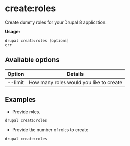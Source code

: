# create:roles
Create dummy roles for your Drupal 8 application.

**Usage:**
```
drupal create:roles [options]
crr
```

## Available options
Option | Details
-------|-------------
--limit | How many roles would you like to create

## Examples
* Provide roles.
```
drupal create:roles
```
* Provide the number of roles to create
```
drupal create:roles
```
